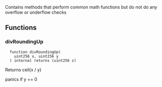 Contains methods that perform common math functions but do not do any overflow or underflow checks


## Functions
### divRoundingUp
```solidity
  function divRoundingUp(
    uint256 x, uint256 y
  ) internal returns (uint256 z)
```
Returns ceil(x / y)

panics if y == 0


